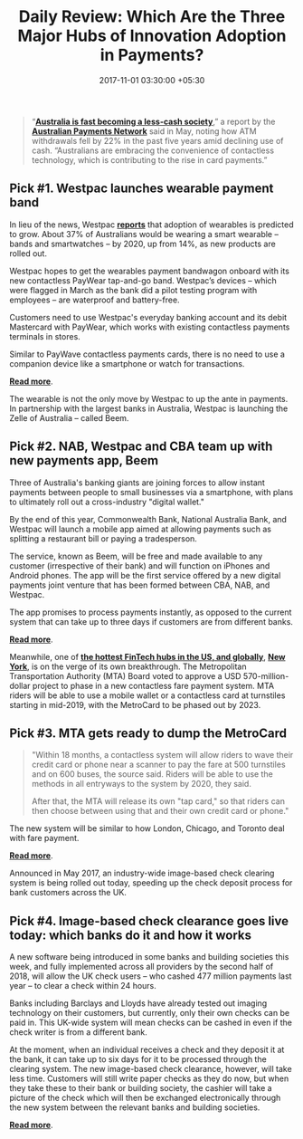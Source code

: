 ﻿---
title: 'Daily Review: Which Are the Three Major Hubs of Innovation Adoption in Payments?'
date: 2017-11-01 03:30:00 +05:30
tags:
- mobile payments
- payments
- wearables
Image: "/uploads/sydney.jpg"
Person: Elena Mesropyan
category:
- Payments
Companies:
- Westpac
- Commonwealth Bank
- National Australia Bank (NAB)
- Barclays
- Lloyds Bank
Markets:
- Australia
- UK
- Europe
layout: post
---

> “**[Australia is fast becoming a less-cash society](https://www.westpac.com.au/news/making-news/2017/10/stress-less-new-wearables-to-tap-and-pay/)**,” a report by the **[Australian Payments Network](http://www.apca.com.au/)** said in May, noting how ATM withdrawals fell by 22% in the past five years amid declining use of cash. “Australians are embracing the convenience of contactless technology, which is contributing to the rise in card payments.”

## **Pick #1. Westpac launches wearable payment band**

In lieu of the news, Westpac **[reports](https://www.westpac.com.au/news/making-news/2017/10/stress-less-new-wearables-to-tap-and-pay/)** that adoption of wearables is predicted to grow. About 37% of Australians would be wearing a smart wearable – bands and smartwatches – by 2020, up from 14%, as new products are rolled out.

Westpac hopes to get the wearables payment bandwagon onboard with its new contactless PayWear tap-and-go band. Westpac’s devices – which were flagged in March as the bank did a pilot testing program with employees – are waterproof and battery-free.

Customers need to use Westpac's everyday banking account and its debit Mastercard with PayWear, which works with existing contactless payments terminals in stores.

Similar to PayWave contactless payments cards, there is no need to use a companion device like a smartphone or watch for transactions.

**[Read more](https://www.itnews.com.au/news/westpac-launches-wearable-payment-band-476415)**.

The wearable is not the only move by Westpac to up the ante in payments. In partnership with the largest banks in Australia, Westpac is launching the Zelle of Australia – called Beem.

## **Pick #2. NAB, Westpac and CBA team up with new payments app, Beem**

Three of Australia's banking giants are joining forces to allow instant payments between people to small businesses via a smartphone, with plans to ultimately roll out a cross-industry "digital wallet."

By the end of this year, Commonwealth Bank, National Australia Bank, and Westpac will launch a mobile app aimed at allowing payments such as splitting a restaurant bill or paying a tradesperson.

The service, known as Beem, will be free and made available to any customer (irrespective of their bank) and will function on iPhones and Android phones. The app will be the first service offered by a new digital payments joint venture that has been formed between CBA, NAB, and Westpac.

The app promises to process payments instantly, as opposed to the current system that can take up to three days if customers are from different banks.

**[Read more](http://www.smh.com.au/business/banking-and-finance/nab-westpac-and-cba-team-up-with-new-payments-app-beem-20171030-gzat08.html)**.

Meanwhile, one of **[the hottest FinTech hubs in the US, and globally](https://letstalkpayments.com/which-are-the-top-3-hottest-fintech-hubs-worldwide/)**, **[New York](https://letstalkpayments.com/fintech-startups-defining-new-york-fintech-industry/)**, is on the verge of its own breakthrough. The Metropolitan Transportation Authority (MTA) Board voted to approve a USD 570-million-dollar project to phase in a new contactless fare payment system. MTA riders will be able to use a mobile wallet or a contactless card at turnstiles starting in mid-2019, with the MetroCard to be phased out by 2023.

## **Pick #3. MTA gets ready to dump the MetroCard**

> "Within 18 months, a contactless system will allow riders to wave their credit card or phone near a scanner to pay the fare at 500 turnstiles and on 600 buses, the source said. Riders will be able to use the methods in all entryways to the system by 2020, they said.
>
> After that, the MTA will release its own "tap card," so that riders can then choose between using that and their own credit card or phone."

The new system will be similar to how London, Chicago, and Toronto deal with fare payment.

**[Read more](http://nypost.com/2017/10/20/mta-gets-ready-to-dump-the-metrocard/)**.

Announced in May 2017, an industry-wide image-based check clearing system is being rolled out today, speeding up the check deposit process for bank customers across the UK.

## **Pick #4. Image-based check clearance goes live today: which banks do it and how it works**

A new software being introduced in some banks and building societies this week, and fully implemented across all providers by the second half of 2018, will allow the UK check users – who cashed 477 million payments last year – to clear a check within 24 hours.

Banks including Barclays and Lloyds have already tested out imaging technology on their customers, but currently, only their own checks can be paid in. This UK-wide system will mean checks can be cashed in even if the check writer is from a different bank.

At the moment, when an individual receives a check and they deposit it at the bank, it can take up to six days for it to be processed through the clearing system. The new image-based check clearance, however, will take less time. Customers will still write paper checks as they do now, but when they take these to their bank or building society, the cashier will take a picture of the check which will then be exchanged electronically through the new system between the relevant banks and building societies.

**[Read more](http://www.telegraph.co.uk/personal-banking/current-accounts/image-based-cheque-clearance-goes-live-today-banks-do-works/)**.